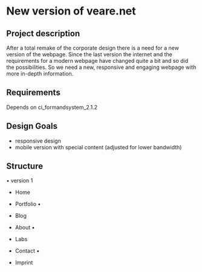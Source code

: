 # New version of veare.net

## Project description
After a total remake of the corporate design there is a need for a new version of the webpage. Since the last version the internet and the requirements for a modern webpage have changed quite a bit and so did the possibilities. So we need a new, responsive and engaging webpage with more in-depth information.

## Requirements
Depends on ci_formandsystem_2.1.2

## Design Goals
- responsive design
- mobile version with special content (adjusted for lower bandwidth)

## Structure
• version 1
- Home 
- Portfolio •
- Blog
- About •
- Labs 
- Contact •

- Imprint
